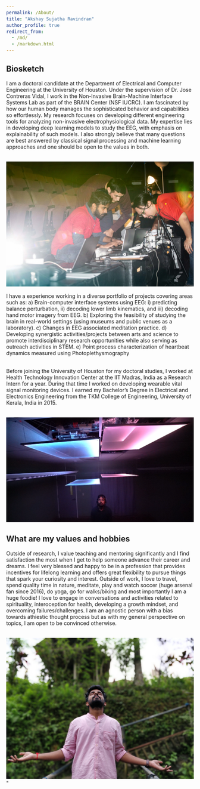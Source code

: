 ```yaml
---
permalink: /About/
title: "Akshay Sujatha Ravindran"
author_profile: true
redirect_from: 
  - /md/
  - /markdown.html
---
```


## Biosketch
I am a doctoral candidate at the Department of Electrical and Computer Engineering at the University of Houston. Under the supervision of Dr. Jose Contreras Vidal, I work in the Non-Invasive Brain-Machine Interface Systems Lab as part of the BRAIN Center (NSF IUCRC). I am fascinated by how our human body manages the sophisticated behavior and capabilities so effortlessly. My research focuses on developing different engineering tools for analyzing non-invasive electrophysiological data. My expertise lies in developing deep learning models to study the EEG, with emphasis on explainability of such models. I also strongly believe that many questions are best answered by classical signal processing and machine learning approaches and one should be open to the values in both.

<br/><img src='/images/BOA5.jpg'>

I have a experience working in a diverse portfolio of projects covering areas such as:
a) Brain-computer interface systems using EEG: i) predicting balance perturbation, ii) decoding lower limb kinematics, and iii) decoding hand motor imagery from EEG.
b) Exploring the feasibility of studying the brain in real-world settings (using museums and public venues as a laboratory).
c) Changes in EEG associated meditation practice.
d) Developing synergistic activities/projects between arts and science to promote interdisciplinary research opportunities while also serving as outreach activities in STEM.
e) Point process characterization of heartbeat dynamics measured using Photoplethysmography 

<br/> 
Before joining the University of Houston for my doctoral studies, I worked at Health Technology Innovation Center at the IIT Madras, India as a Research Intern for a year. During that time I worked on developing wearable vital signal monitoring devices. I earned my Bachelor’s Degree in Electrical and Electronics Engineering from the TKM College of Engineering, University of Kerala, India in 2015.




<br/><img src='/images/2_1.png'>



## What are my values and hobbies

Outside of research,  I value teaching and mentoring significantly and I find satisfaction the most when I get to help someone advance their career and dreams. I feel very blessed and happy to be in a profession that provides incentives for lifelong learning and offers great flexibility to pursue things that spark your curiosity and interest. Outside of work, I love to travel, spend quality time in nature, meditate, play and watch soccer (huge arsenal fan since 2016), do yoga, go for walks/biking and most importantly I am a huge foodie! I love to engage in conversations and activities related to spirituality, interoception for health, developing a growth mindset, and overcoming failures/challenges. I am an agnostic person with a bias towards athiestic thought process but as with my general perspective on topics, I am open to be convinced otherwise. 


<br/><img src='/images/ASR1.jpg'>"
